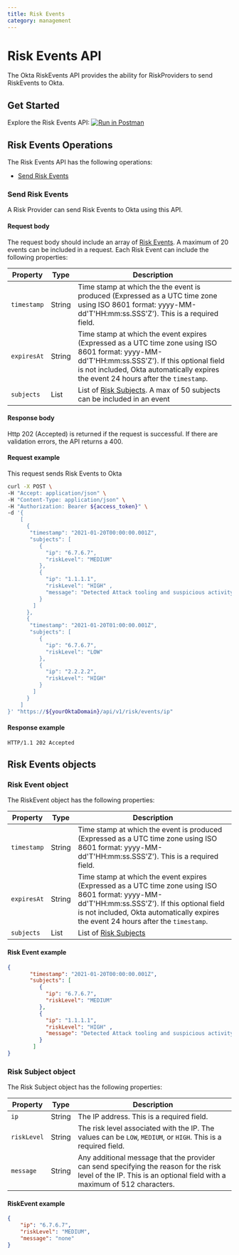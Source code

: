 ```yaml
---
title: Risk Events
category: management
---
```


# Risk Events API

The Okta RiskEvents API provides the ability for RiskProviders to send RiskEvents to Okta.

## Get Started
Explore the Risk Events API: [![Run in Postman](https://run.pstmn.io/button.svg)](https://app.getpostman.com/run-collection/1c449b51a4a0adf90198)

## Risk Events Operations
The Risk Events API has the following operations:

* [Send Risk Events](#send-riskevents)


### Send Risk Events

<ApiOperation method="post" url="/api/v1/risk/events/ip" />

A Risk Provider can send Risk Events to Okta using this API.

#### Request body

The request body should include an array of [Risk Events](#riskevent-object). A maximum of 20 events can be included in a request. Each Risk Event can include the following properties:

| Property    | Type           | Description   |
| ----------- | -------------- | ------------- |
| `timestamp` | String | Time stamp at which the the event is produced (Expressed as a UTC time zone using ISO 8601 format: yyyy-MM-dd'T'HH:mm:ss.SSS'Z'). This is a required field. |
| `expiresAt` | String | Time stamp at which the event expires (Expressed as a UTC time zone using ISO 8601 format: yyyy-MM-dd'T'HH:mm:ss.SSS'Z'). If this optional field is not included, Okta automatically expires the event 24 hours after the `timestamp`. |
| `subjects` | List | List of [Risk Subjects](#risksubject-object). A max of 50 subjects can be included in an event |

#### Response body

Http 202 (Accepted) is returned if the request is successful. If there are validation errors, the API returns a 400.

#### Request example

This request sends Risk Events to Okta

```bash
curl -X POST \
-H "Accept: application/json" \
-H "Content-Type: application/json" \
-H "Authorization: Bearer ${access_token}" \
-d '{
    [
      {
       "timestamp": "2021-01-20T00:00:00.001Z",
       "subjects": [
          {
            "ip": "6.7.6.7",
            "riskLevel": "MEDIUM"
          },
          {
            "ip": "1.1.1.1",
            "riskLevel": "HIGH" ,
            "message": "Detected Attack tooling and suspicious activity"
          }
        ]
      },
      {
       "timestamp": "2021-01-20T01:00:00.001Z",
       "subjects": [
          {
            "ip": "6.7.6.7",
            "riskLevel": "LOW"
          },
          {
            "ip": "2.2.2.2",
            "riskLevel": "HIGH"
          }
        ]
      }
    ]
}' "https://${yourOktaDomain}/api/v1/risk/events/ip"
```

#### Response example
```http
HTTP/1.1 202 Accepted
```

## Risk Events objects

### Risk Event object

The RiskEvent object has the following properties:


| Property    | Type           | Description   |
| ----------- | -------------- | ------------- |
| `timestamp` | String | Time stamp at which the event is produced (Expressed as a UTC time zone using ISO 8601 format: yyyy-MM-dd'T'HH:mm:ss.SSS'Z'). This is a required field. |
| `expiresAt` | String | Time stamp at which the event expires (Expressed as a UTC time zone using ISO 8601 format: yyyy-MM-dd'T'HH:mm:ss.SSS'Z'). If this optional field is not included, Okta automatically expires the event 24 hours after the `timestamp`. |
| `subjects` | List | List of [Risk Subjects](#risksubject-object) |

#### Risk Event example

```json
{
       "timestamp": "2021-01-20T00:00:00.001Z",
       "subjects": [
          {
            "ip": "6.7.6.7",
            "riskLevel": "MEDIUM"
          },
          {
            "ip": "1.1.1.1",
            "riskLevel": "HIGH" ,
            "message": "Detected Attack tooling and suspicious activity"
          }
        ]
}
```

### Risk Subject object

The Risk Subject object has the following properties:

| Property    | Type           | Description   |
| ----------- | -------------- | ------------- |
| `ip` | String | The IP address. This is a required field. |
| `riskLevel` | String | The risk level associated with the IP. The values can be `LOW`, `MEDIUM`, or `HIGH`. This is a required field. |
| `message` | String | Any additional message that the provider can send specifying the reason for the risk level of the IP. This is an optional field with a maximum of 512 characters. |


#### RiskEvent example

```json
{
    "ip": "6.7.6.7",
    "riskLevel": "MEDIUM",
    "message": "none"
}
```
